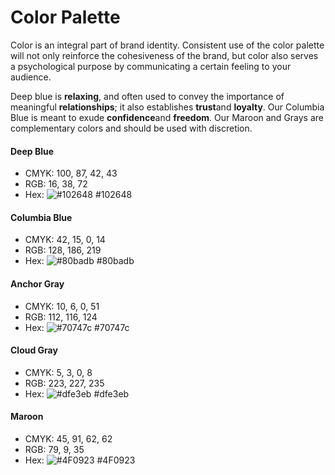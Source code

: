 # Color Palette
Color is an integral part of brand identity. Consistent use of the color palette will not only reinforce the cohesiveness of the brand, but color also serves a psychological purpose by communicating a certain feeling to your audience. 

Deep blue is **relaxing**, and often used to convey the importance of meaningful **relationships**; it also establishes **trust**and **loyalty**. Our Columbia Blue is meant to exude **confidence**and **freedom**. Our Maroon and Grays are complementary colors and should be used with discretion. 

#### Deep Blue
* CMYK: 100, 87, 42, 43
* RGB: 16, 38, 72
* Hex: ![#102648](https://placehold.it/15/102648/000000?text=+) #102648

#### Columbia Blue
* CMYK: 42, 15, 0, 14
* RGB: 128, 186, 219
* Hex: ![#80badb](https://placehold.it/15/80badb/000000?text=+) #80badb

#### Anchor Gray
* CMYK: 10, 6, 0, 51
* RGB: 112, 116, 124
* Hex: ![#70747c](https://placehold.it/15/70747c/000000?text=+) #70747c

#### Cloud Gray
* CMYK: 5, 3, 0, 8
* RGB: 223, 227, 235
* Hex: ![#dfe3eb](https://placehold.it/15/dfe3eb/000000?text=+) #dfe3eb

#### Maroon
* CMYK: 45, 91, 62, 62
* RGB: 79, 9, 35
* Hex: ![#4F0923](https://placehold.it/15/4F0923/000000?text=+) #4F0923
